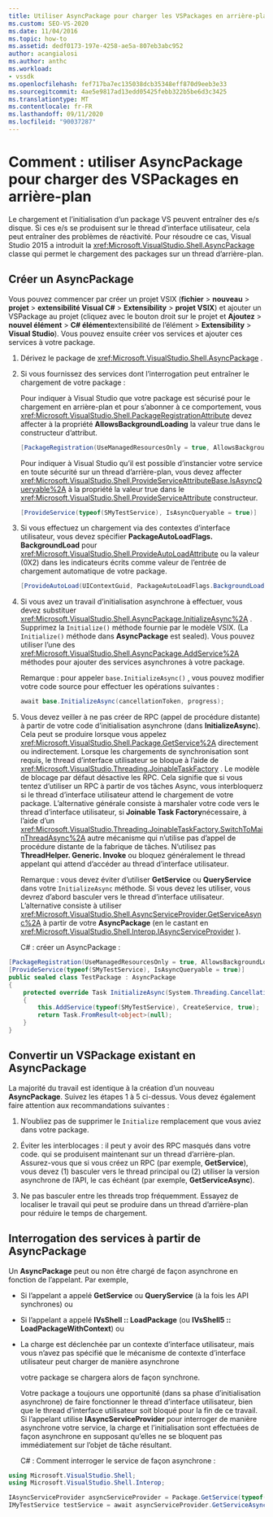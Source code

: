 ```yaml
---
title: Utiliser AsyncPackage pour charger les VSPackages en arrière-plan
ms.custom: SEO-VS-2020
ms.date: 11/04/2016
ms.topic: how-to
ms.assetid: dedf0173-197e-4258-ae5a-807eb3abc952
author: acangialosi
ms.author: anthc
ms.workload:
- vssdk
ms.openlocfilehash: fef717ba7ec135038dcb35348eff870d9eeb3e33
ms.sourcegitcommit: 4ae5e9817ad13edd05425febb322b5be6d3c3425
ms.translationtype: MT
ms.contentlocale: fr-FR
ms.lasthandoff: 09/11/2020
ms.locfileid: "90037287"
---
```

# <a name="how-to-use-asyncpackage-to-load-vspackages-in-the-background"></a>Comment : utiliser AsyncPackage pour charger des VSPackages en arrière-plan
Le chargement et l’initialisation d’un package VS peuvent entraîner des e/s disque. Si ces e/s se produisent sur le thread d’interface utilisateur, cela peut entraîner des problèmes de réactivité. Pour résoudre ce cas, Visual Studio 2015 a introduit la  <xref:Microsoft.VisualStudio.Shell.AsyncPackage> classe qui permet le chargement des packages sur un thread d’arrière-plan.

## <a name="create-an-asyncpackage"></a>Créer un AsyncPackage
 Vous pouvez commencer par créer un projet VSIX (**fichier**  >  **nouveau**  >  **projet**  >  **extensibilité Visual C#**  >  **Extensibility**  >  **projet VSIX**) et ajouter un VSPackage au projet (cliquez avec le bouton droit sur le projet et **Ajoutez**  >  **nouvel élément**  >  **C# élément**extensibilité de l’élément  >  **Extensibility**  >  **Visual Studio**). Vous pouvez ensuite créer vos services et ajouter ces services à votre package.

1. Dérivez le package de <xref:Microsoft.VisualStudio.Shell.AsyncPackage> .

2. Si vous fournissez des services dont l’interrogation peut entraîner le chargement de votre package :

    Pour indiquer à Visual Studio que votre package est sécurisé pour le chargement en arrière-plan et pour s’abonner à ce comportement, vous <xref:Microsoft.VisualStudio.Shell.PackageRegistrationAttribute> devez affecter à la propriété **AllowsBackgroundLoading** la valeur true dans le constructeur d’attribut.

   ```csharp
   [PackageRegistration(UseManagedResourcesOnly = true, AllowsBackgroundLoading = true)]

   ```

    Pour indiquer à Visual Studio qu’il est possible d’instancier votre service en toute sécurité sur un thread d’arrière-plan, vous devez affecter <xref:Microsoft.VisualStudio.Shell.ProvideServiceAttributeBase.IsAsyncQueryable%2A> à la propriété la valeur true dans le <xref:Microsoft.VisualStudio.Shell.ProvideServiceAttribute> constructeur.

   ```csharp
   [ProvideService(typeof(SMyTestService), IsAsyncQueryable = true)]

   ```

3. Si vous effectuez un chargement via des contextes d’interface utilisateur, vous devez spécifier **PackageAutoLoadFlags. BackgroundLoad** pour <xref:Microsoft.VisualStudio.Shell.ProvideAutoLoadAttribute> ou la valeur (0X2) dans les indicateurs écrits comme valeur de l’entrée de chargement automatique de votre package.

   ```csharp
   [ProvideAutoLoad(UIContextGuid, PackageAutoLoadFlags.BackgroundLoad)]

   ```

4. Si vous avez un travail d’initialisation asynchrone à effectuer, vous devez substituer <xref:Microsoft.VisualStudio.Shell.AsyncPackage.InitializeAsync%2A> . Supprimez la `Initialize()` méthode fournie par le modèle VSIX. (La `Initialize()` méthode dans **AsyncPackage** est sealed). Vous pouvez utiliser l’une des <xref:Microsoft.VisualStudio.Shell.AsyncPackage.AddService%2A> méthodes pour ajouter des services asynchrones à votre package.

    Remarque : pour appeler `base.InitializeAsync()` , vous pouvez modifier votre code source pour effectuer les opérations suivantes :

   ```csharp
   await base.InitializeAsync(cancellationToken, progress);
   ```

5. Vous devez veiller à ne pas créer de RPC (appel de procédure distante) à partir de votre code d’initialisation asynchrone (dans **InitializeAsync**). Cela peut se produire lorsque vous appelez <xref:Microsoft.VisualStudio.Shell.Package.GetService%2A> directement ou indirectement.  Lorsque les chargements de synchronisation sont requis, le thread d’interface utilisateur se bloque à l’aide de <xref:Microsoft.VisualStudio.Threading.JoinableTaskFactory> . Le modèle de blocage par défaut désactive les RPC. Cela signifie que si vous tentez d’utiliser un RPC à partir de vos tâches Async, vous interbloquerz si le thread d’interface utilisateur attend le chargement de votre package. L’alternative générale consiste à marshaler votre code vers le thread d’interface utilisateur, si **Joinable Task Factory**nécessaire, à l’aide d’un <xref:Microsoft.VisualStudio.Threading.JoinableTaskFactory.SwitchToMainThreadAsync%2A> autre mécanisme qui n’utilise pas d’appel de procédure distante de la fabrique de tâches.  N’utilisez pas **ThreadHelper. Generic. Invoke** ou bloquez généralement le thread appelant qui attend d’accéder au thread d’interface utilisateur.

    Remarque : vous devez éviter d’utiliser **GetService** ou **QueryService** dans votre `InitializeAsync` méthode. Si vous devez les utiliser, vous devrez d’abord basculer vers le thread d’interface utilisateur. L’alternative consiste à utiliser <xref:Microsoft.VisualStudio.Shell.AsyncServiceProvider.GetServiceAsync%2A> à partir de votre **AsyncPackage** (en le castant en <xref:Microsoft.VisualStudio.Shell.Interop.IAsyncServiceProvider> ).

   C# : créer un AsyncPackage :

```csharp
[PackageRegistration(UseManagedResourcesOnly = true, AllowsBackgroundLoading = true)]
[ProvideService(typeof(SMyTestService), IsAsyncQueryable = true)]
public sealed class TestPackage : AsyncPackage
{
    protected override Task InitializeAsync(System.Threading.CancellationToken cancellationToken, IProgress<ServiceProgressData> progress)
    {
        this.AddService(typeof(SMyTestService), CreateService, true);
        return Task.FromResult<object>(null);
    }
}
```

## <a name="convert-an-existing-vspackage-to-asyncpackage"></a>Convertir un VSPackage existant en AsyncPackage
 La majorité du travail est identique à la création d’un nouveau **AsyncPackage**. Suivez les étapes 1 à 5 ci-dessus. Vous devez également faire attention aux recommandations suivantes :

1. N’oubliez pas de supprimer le `Initialize` remplacement que vous aviez dans votre package.

2. Éviter les interblocages : il peut y avoir des RPC masqués dans votre code. qui se produisent maintenant sur un thread d’arrière-plan. Assurez-vous que si vous créez un RPC (par exemple, **GetService**), vous devez (1) basculer vers le thread principal ou (2) utiliser la version asynchrone de l’API, le cas échéant (par exemple, **GetServiceAsync**).

3. Ne pas basculer entre les threads trop fréquemment. Essayez de localiser le travail qui peut se produire dans un thread d’arrière-plan pour réduire le temps de chargement.

## <a name="querying-services-from-asyncpackage"></a>Interrogation des services à partir de AsyncPackage
 Un **AsyncPackage** peut ou non être chargé de façon asynchrone en fonction de l’appelant. Par exemple,

- Si l’appelant a appelé **GetService** ou **QueryService** (à la fois les API synchrones) ou

- Si l’appelant a appelé **IVsShell :: LoadPackage** (ou **IVsShell5 :: LoadPackageWithContext**) ou

- La charge est déclenchée par un contexte d’interface utilisateur, mais vous n’avez pas spécifié que le mécanisme de contexte d’interface utilisateur peut charger de manière asynchrone

  votre package se chargera alors de façon synchrone.

  Votre package a toujours une opportunité (dans sa phase d’initialisation asynchrone) de faire fonctionner le thread d’interface utilisateur, bien que le thread d’interface utilisateur soit bloqué pour la fin de ce travail. Si l’appelant utilise **IAsyncServiceProvider** pour interroger de manière asynchrone votre service, la charge et l’initialisation sont effectuées de façon asynchrone en supposant qu’elles ne se bloquent pas immédiatement sur l’objet de tâche résultant.

  C# : Comment interroger le service de façon asynchrone :

```csharp
using Microsoft.VisualStudio.Shell;
using Microsoft.VisualStudio.Shell.Interop;

IAsyncServiceProvider asyncServiceProvider = Package.GetService(typeof(SAsyncServiceProvider)) as IAsyncServiceProvider;
IMyTestService testService = await asyncServiceProvider.GetServiceAsync(typeof(SMyTestService)) as IMyTestService;
```
